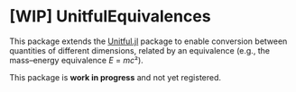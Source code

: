 # [WIP] UnitfulEquivalences

This package extends the [Unitful.jl](https://github.com/PainterQubits/Unitful.jl)
package to enable conversion between quantities of different dimensions, related by an
equivalence (e.g., the mass–energy equivalence *E* = *mc*²).

This package is **work in progress** and not yet registered.

